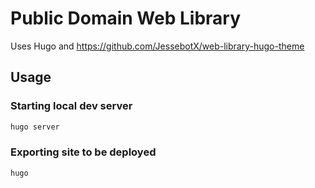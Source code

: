 # Public Domain Web Library

Uses Hugo and <https://github.com/JessebotX/web-library-hugo-theme>

## Usage
### Starting local dev server
```sh
hugo server
```

### Exporting site to be deployed
```sh
hugo
```


